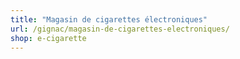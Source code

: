 ```yaml
---
title: "Magasin de cigarettes électroniques"
url: /gignac/magasin-de-cigarettes-electroniques/
shop: e-cigarette
---
```

